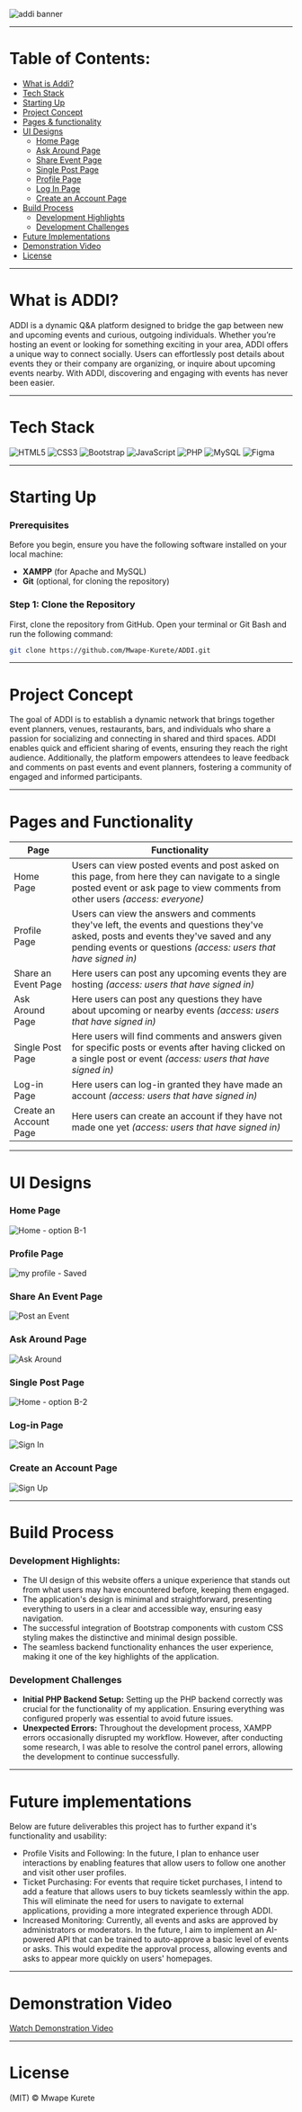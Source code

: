 ![addi banner](https://github.com/user-attachments/assets/c26bd979-51f3-406d-afc4-d12260e11604)
 ***
 # Table of Contents: 
- [What is Addi?](#what-is-addi)
- [Tech Stack](#tech-stack)
- [Starting Up](#starting-up)
- [Project Concept](#project-concept)
- [Pages & functionality](#pages-and-functionality)
- [UI Designs](#ui-designs)
  - [Home Page](#home-page)
  - [Ask Around Page](#ask-around-page)
  - [Share Event Page](#share-an-event-page)
  - [Single Post Page](#single-post-page)
  - [Profile Page](#profile-page)
  - [Log In Page](#log-in-page)
  - [Create an Account Page](#create-an-account-page)
- [Build Process](#build-process)
  - [Development Highlights](#development-highlights)
  - [Development Challenges](#development-challenges)
- [Future Implementations](#future-implementations)
- [Demonstration Video](#demonstration-video)
- [License](#license)

***

# What is ADDI?

ADDI is a dynamic Q&A platform designed to bridge the gap between new and upcoming events and curious, outgoing individuals. Whether you’re hosting an event or looking for something exciting in your area, ADDI offers a unique way to connect socially. Users can effortlessly post details about events they or their company are organizing, or inquire about upcoming events nearby. With ADDI, discovering and engaging with events has never been easier.

***
# Tech Stack

<p align="left">
<img src="https://img.shields.io/badge/HTML5-E34F26?style=for-the-badge&logo=html5&logoColor=white" alt="HTML5"/>
<img src="https://img.shields.io/badge/CSS3-1572B6?style=for-the-badge&logo=css3&logoColor=white" alt="CSS3"/>
<img src="https://img.shields.io/badge/Bootstrap-563D7C?style=for-the-badge&logo=bootstrap&logoColor=white" alt="Bootstrap"/>
<img src="https://img.shields.io/badge/JavaScript-F7DF1E?style=for-the-badge&logo=javascript&logoColor=black" alt="JavaScript"/>
<img src="https://img.shields.io/badge/PHP-777BB4?style=for-the-badge&logo=php&logoColor=white" alt="PHP"/>
<img src="https://img.shields.io/badge/MySQL-4479A1?style=for-the-badge&logo=mysql&logoColor=white" alt="MySQL"/>
<img src="https://img.shields.io/badge/Figma-F24E1E?style=for-the-badge&logo=figma&logoColor=white" alt="Figma"/>
</p>

*** 
# Starting Up
### Prerequisites

Before you begin, ensure you have the following software installed on your local machine:

- **XAMPP** (for Apache and MySQL)
- **Git** (optional, for cloning the repository)

### Step 1: Clone the Repository

First, clone the repository from GitHub. Open your terminal or Git Bash and run the following command:

   ```bash
   git clone https://github.com/Mwape-Kurete/ADDI.git
  ```
***
# Project Concept 
The goal of ADDI is to establish a dynamic network that brings together event planners, venues, restaurants, bars, and individuals who share a passion for socializing and connecting in shared and third spaces. ADDI enables quick and efficient sharing of events, ensuring they reach the right audience. Additionally, the platform empowers attendees to leave feedback and comments on past events and event planners, fostering a community of engaged and informed participants.

***
# Pages and Functionality

| Page | Functionality  | 
|-----------------|-----------------|
| Home Page | Users can view posted events and post asked on this page, from here they can navigate to a single posted event or ask page to view comments from other users *(access: everyone)* | 
| Profile Page | Users can view the answers and comments they've left, the events and questions they've asked, posts and events they've saved and any pending events or questions *(access: users that have signed in)*| 
| Share an Event Page | Here users can post any upcoming events they are hosting *(access: users that have signed in)* |
| Ask Around Page | Here users can post any questions they have about upcoming or nearby events *(access: users that have signed in)* |
| Single Post Page | Here users will find comments and answers given for specific posts or events after having clicked on a single post or event *(access: users that have signed in)* |
| Log-in Page | Here users can log-in granted they have made an account *(access: users that have signed in)* |
| Create an Account Page | Here users can create an account if they have not made one yet *(access: users that have signed in)* |

***
# UI Designs 
### Home Page
![Home - option B-1](https://github.com/user-attachments/assets/5ffc5667-1490-4dec-84af-614bf87aeaa4)
### Profile Page
![my profile - Saved](https://github.com/user-attachments/assets/0ee65b76-6215-458a-8bc6-4e43ce891e08)
### Share An Event Page 
![Post an Event](https://github.com/user-attachments/assets/3d24b452-0687-407e-acd3-c146d749fc61)
### Ask Around Page 
![Ask Around](https://github.com/user-attachments/assets/ed2d1824-01f1-4ddf-a010-48664e4a77ec)
### Single Post Page 
![Home - option B-2](https://github.com/user-attachments/assets/dbbc8889-8e52-4b1a-b3ad-1d029aea9c7b)
### Log-in Page 
![Sign In](https://github.com/user-attachments/assets/0349d2c6-810b-4974-bef8-8f05df0238fc)
### Create an Account Page
![Sign Up](https://github.com/user-attachments/assets/77bbd052-bb3c-45f3-a14d-72c7ece28dd0)

***
# Build Process 
### Development Highlights: 
- The UI design of this website offers a unique experience that stands out from what users may have encountered before, keeping them engaged.
- The application's design is minimal and straightforward, presenting everything to users in a clear and accessible way, ensuring easy navigation.
- The successful integration of Bootstrap components with custom CSS styling makes the distinctive and minimal design possible.
- The seamless backend functionality enhances the user experience, making it one of the key highlights of the application.

### Development Challenges 
- **Initial PHP Backend Setup:** Setting up the PHP backend correctly was crucial for the functionality of my application. Ensuring everything was configured properly was essential to avoid future issues.
- **Unexpected Errors:** Throughout the development process, XAMPP errors occasionally disrupted my workflow. However, after conducting some research, I was able to resolve the control panel errors, allowing the development to continue successfully.

*** 
# Future implementations
Below are future deliverables this project has to further expand it's functionality and usability: 
- Profile Visits and Following: In the future, I plan to enhance user interactions by enabling features that allow users to follow one another and visit other user profiles.
- Ticket Purchasing: For events that require ticket purchases, I intend to add a feature that allows users to buy tickets seamlessly within the app. This will eliminate the need for users to navigate to external applications, providing a more integrated experience through ADDI.
- Increased Monitoring: Currently, all events and asks are approved by administrators or moderators. In the future, I aim to implement an AI-powered API that can be trained to auto-approve a basic level of events or asks. This would expedite the approval process, allowing events and asks to appear more quickly on users' homepages.

***
# Demonstration Video 
[Watch Demonstration Video](https://drive.google.com/drive/folders/1GiC26jkbLk7HrWivB5qudLVLKGM3pero?usp=sharing) 

*** 
# License 
(MIT) © Mwape Kurete 

